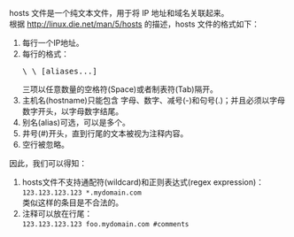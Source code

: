 hosts 文件是一个纯文本文件，用于将 IP 地址和域名关联起来。  
根据 http://linux.die.net/man/5/hosts 的描述，hosts 文件的格式如下：

1. 每行一个IP地址。
2. 每行的格式：
   <pre>\<ip-address\> \<hostname\> [aliases...]</pre>
   三项以任意数量的空格符(Space)或者制表符(Tab)隔开。
3. 主机名(hostname)只能包含 字母、数字、减号(-)和句号(.)；并且必须以字母数字开头，以字母数字结尾。
4. 别名(alias)可选，可以是多个。
5. 井号(#)开头，直到行尾的文本被视为注释内容。
6. 空行被忽略。

因此，我们可以得知：

1. hosts文件不支持通配符(wildcard)和正则表达式(regex expression)：  
   `123.123.123.123 *.mydomain.com`  
   类似这样的条目是不合法的。
2. 注释可以放在行尾：  
   `123.123.123.123 foo.mydomain.com #comments`